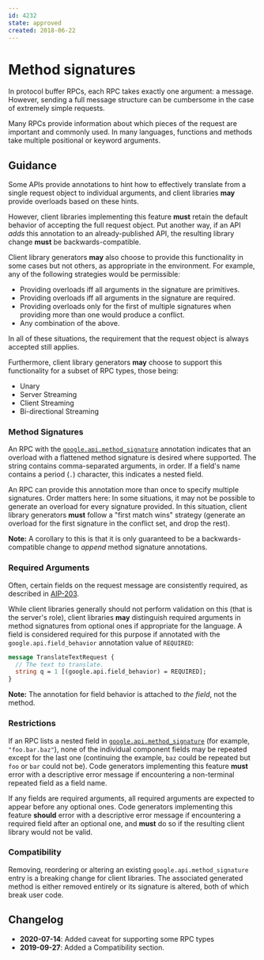 ```yaml
---
id: 4232
state: approved
created: 2018-06-22
---
```


# Method signatures

In protocol buffer RPCs, each RPC takes exactly one argument: a message.
However, sending a full message structure can be cumbersome in the case of
extremely simple requests.

Many RPCs provide information about which pieces of the request are important
and commonly used. In many languages, functions and methods take multiple
positional or keyword arguments.

## Guidance

Some APIs provide annotations to hint how to effectively translate from a
single request object to individual arguments, and client libraries **may**
provide overloads based on these hints.

However, client libraries implementing this feature **must** retain the default
behavior of accepting the full request object. Put another way, if an API
_adds_ this annotation to an already-published API, the resulting library
change **must** be backwards-compatible.

Client library generators **may** also choose to provide this functionality in
some cases but not others, as appropriate in the environment. For example, any
of the following strategies would be permissible:

- Providing overloads iff all arguments in the signature are primitives.
- Providing overloads iff all arguments in the signature are required.
- Providing overloads only for the first of multiple signatures when providing
  more than one would produce a conflict.
- Any combination of the above.

In all of these situations, the requirement that the request object is always
accepted still applies.

Furthermore, client library generators **may** choose to support this
functionality for a subset of RPC types, those being:

- Unary
- Server Streaming
- Client Streaming
- Bi-directional Streaming

### Method Signatures

An RPC with the [`google.api.method_signature`][method_signature] annotation
indicates that an overload with a flattened method signature is desired where
supported. The string contains comma-separated arguments, in order. If a
field's name contains a period (`.`) character, this indicates a nested field.

An RPC can provide this annotation more than once to specify multiple
signatures. Order matters here: In some situations, it may not be possible to
generate an overload for every signature provided. In this situation, client
library generators **must** follow a "first match wins" strategy (generate an
overload for the first signature in the conflict set, and drop the rest).

**Note:** A corollary to this is that it is only guaranteed to be a
backwards-compatible change to _append_ method signature annotations.

### Required Arguments

Often, certain fields on the request message are consistently required, as
described in [AIP-203][].

While client libraries generally should not perform validation on this (that is
the server's role), client libraries **may** distinguish required arguments in
method signatures from optional ones if appropriate for the language. A field
is considered required for this purpose if annotated with the
`google.api.field_behavior` annotation value of `REQUIRED`:

```proto
message TranslateTextRequest {
  // The text to translate.
  string q = 1 [(google.api.field_behavior) = REQUIRED];
}
```

**Note:** The annotation for field behavior is attached to _the field_, not the
method.

### Restrictions

If an RPC lists a nested field in
[`google.api.method_signature`][method_signature] (for example,
`"foo.bar.baz"`), none of the individual component fields may be repeated
except for the last one (continuing the example, `baz` could be repeated but
`foo` or `bar` could not be). Code generators implementing this feature
**must** error with a descriptive error message if encountering a non-terminal
repeated field as a field name.

If any fields are required arguments, all required arguments are expected to
appear before any optional ones. Code generators implementing this feature
**should** error with a descriptive error message if encountering a required
field after an optional one, and **must** do so if the resulting client library
would not be valid.

### Compatibility

Removing, reordering or altering an existing `google.api.method_signature`
entry is a breaking change for client libraries. The associated generated
method is either removed entirely or its signature is altered, both of which
break user code.

## Changelog

- **2020-07-14**: Added caveat for supporting some RPC types
- **2019-09-27**: Added a Compatibility section.

<!-- prettier-ignore-start -->
[aip-203]: ../0203.md
[method_signature]: https://github.com/googleapis/api-common-protos/blob/master/google/api/client.proto#L100
<!-- prettier-ignore-end -->
